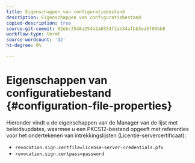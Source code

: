 ```yaml
---
title: Eigenschappen van configuratiebestand
description: Eigenschappen van configuratiebestand
copied-description: true
source-git-commit: 02ebc3548a254b2a6554f1ab34afbb3ea5f09bb8
workflow-type: tm+mt
source-wordcount: '32'
ht-degree: 0%

---
```


# Eigenschappen van configuratiebestand {#configuration-file-properties}

Hieronder vindt u de eigenschappen van de Manager van de lijst met beleidsupdates, waarmee u een PKCS12-bestand opgeeft met referenties voor het ondertekenen van intrekkingslijsten (Licentie-servercertificaat):

* `revocation.sign.certfile=license-server-credentials.pfx`
* `revocation.sign.certpass=password`
